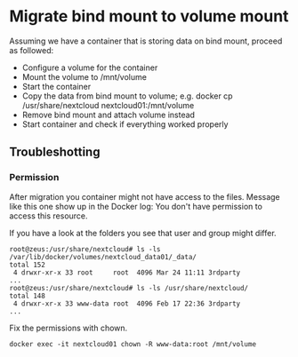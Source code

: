 # Migrate bind mount to volume mount

Assuming we have a container that is storing data on bind mount, proceed as followed:

* Configure a volume for the container
* Mount the volume to /mnt/volume
* Start the container
* Copy the data from bind mount to volume; e.g. docker cp /usr/share/nextcloud nextcloud01:/mnt/volume
* Remove bind mount and attach volume instead
* Start container and check if everything worked properly

## Troubleshotting

### Permission

After migration you container might not have access to the files. Message like this one show up in the Docker log: You don't have permission to access this resource.

If you have a look at the folders you see that user and group might differ.

```
root@zeus:/usr/share/nextcloud# ls -ls /var/lib/docker/volumes/nextcloud_data01/_data/
total 152
 4 drwxr-xr-x 33 root     root  4096 Mar 24 11:11 3rdparty
...
root@zeus:/usr/share/nextcloud# ls -ls /usr/share/nextcloud/
total 148
 4 drwxr-xr-x 33 www-data root  4096 Feb 17 22:36 3rdparty
...
```

Fix the permissions with chown.

`docker exec -it nextcloud01 chown -R www-data:root /mnt/volume`